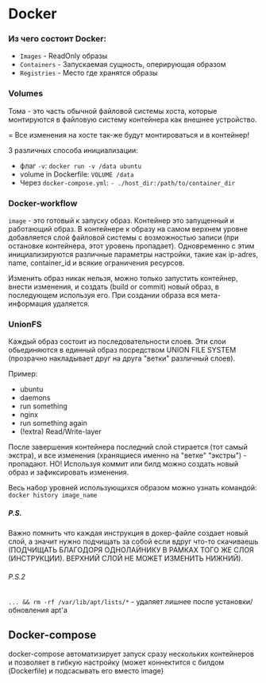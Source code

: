 # Docker

### Из чего состоит Docker:
- `Images` - ReadOnly образы
- `Containers` - Запускаемая сущность, оперирующая образом
- `Registries` - Место где хранятся образы

### Volumes
Тома - это часть обычной файловой системы хоста,
которые монтируются в файловую систему контейнера как внешнее устройство.

= Все изменения на хосте так-же будут монтироваться и в контейнер!

3 различных способа инициализации:
- флаг `-v`: `docker run -v /data ubuntu`
- volume in Dockerfile: `VOLUME /data`
- Через `docker-compose.yml`: `- ./host_dir:/path/to/container_dir`

### Docker-workflow
`image` - это готовый к запуску образ. Контейнер это запущенный и работающий образ.
В контейнере к образу на самом верхнем уровне добавляется слой файловой системы
с возможностью записи (при остановке контейнера, этот уровень пропадает).
Одновременно с этим инициализируются различные параметры настройки,
такие как ip-adres, name, container_id и всякие ограничения ресурсов.

Изменить образ никак нельзя, можно только запустить контейнер, внести изменения,
и создать (build or commit) новый образ, в последующем используя его. При создании
образа вся мета-информация удаляется.

### UnionFS
Каждый образ состоит из последовательности слоев. Эти слои обьединяются в единный образ
посредством UNION FILE SYSTEM (прозрачно накладывает друг на друга "ветки" различный слоев).

Пример:
- ubuntu
- daemons
- run something
- nginx
- run something again
- (!extra) Read/Write-layer

После завершения контейнера последний слой стирается (тот самый экстра),
и все изменения (хранящиеся именно на "ветке" "экстры") - пропадают. НО!
Используя коммит или билд можно создать новый образ и зафиксировать изменения.

Весь набор уровней использующихся образом можно узнать командой: `docker history image_name`

##### P.S.
Важно помнить что каждая инструкция в докер-файле создает новый слой, а значит
нужно подчищать за собой если вдруг что-то скачиваешь
(ПОДЧИЩАТЬ БЛАГОДОРЯ ОДНОЛАЙНИКУ В РАМКАХ ТОГО ЖЕ СЛОЯ (ИНСТРУКЦИИ).
ВЕРХНИЙ СЛОЙ НЕ МОЖЕТ ИЗМЕНИТЬ НИЖНИЙ).

###### P.S.2
`... && rm -rf /var/lib/apt/lists/*` - удаляет лишнее после установки/обновления apt'a

## Docker-compose
docker-compose автоматизирует запуск сразу нескольких контейнеров и позволяет в
гибкую настройку (может коннектится с билдом (Dockerfile) и подсасывать его вместо image)
